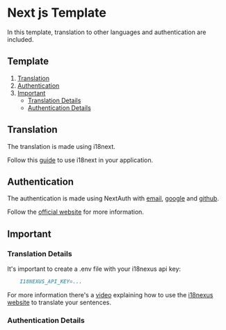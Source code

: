 # Next js Template

In this template, translation to other languages and authentication are included.

## Template

1. [Translation](#translation)
2. [Authentication](#authentication)
3. [Important](#important)
    - [Translation Details](#translation-details)
    - [Authentication Details](#authentication-details)

## Translation

The translation is made using i18next.

Follow this [guide](https://locize.com/blog/next-app-dir-i18n#A-new-approach) to use i18next in your application.

## Authentication

The authentication is made using NextAuth with [email](https://next-auth.js.org/providers/email), [google](https://next-auth.js.org/providers/google) and [github](https://next-auth.js.org/providers/github).

Follow the [official website](https://next-auth.js.org/getting-started/introduction) for more information.

## Important

### Translation Details

It's important to create a .env file with your i18nexus api key:

```md
    I18NEXUS_API_KEY=...
```

For more information there's a [video](https://www.youtube.com/watch?v=J8tnD2BWY28) explaining how to use the [i18nexus website](https://i18nexus.com/) to translate your sentences.

### Authentication Details